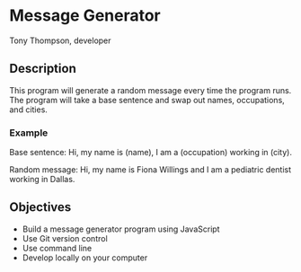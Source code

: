 # Message Generator
Tony Thompson, developer

## Description
This program will generate a random message every time the program runs. The program will take a base sentence and swap out names, occupations, and cities.

### Example
Base sentence: Hi, my name is (name), I am a (occupation) working in (city).

Random message: Hi, my name is Fiona Willings and I am a pediatric dentist working in Dallas.

## Objectives
- Build a message generator program using JavaScript
- Use Git version control
- Use command line
- Develop locally on your computer
